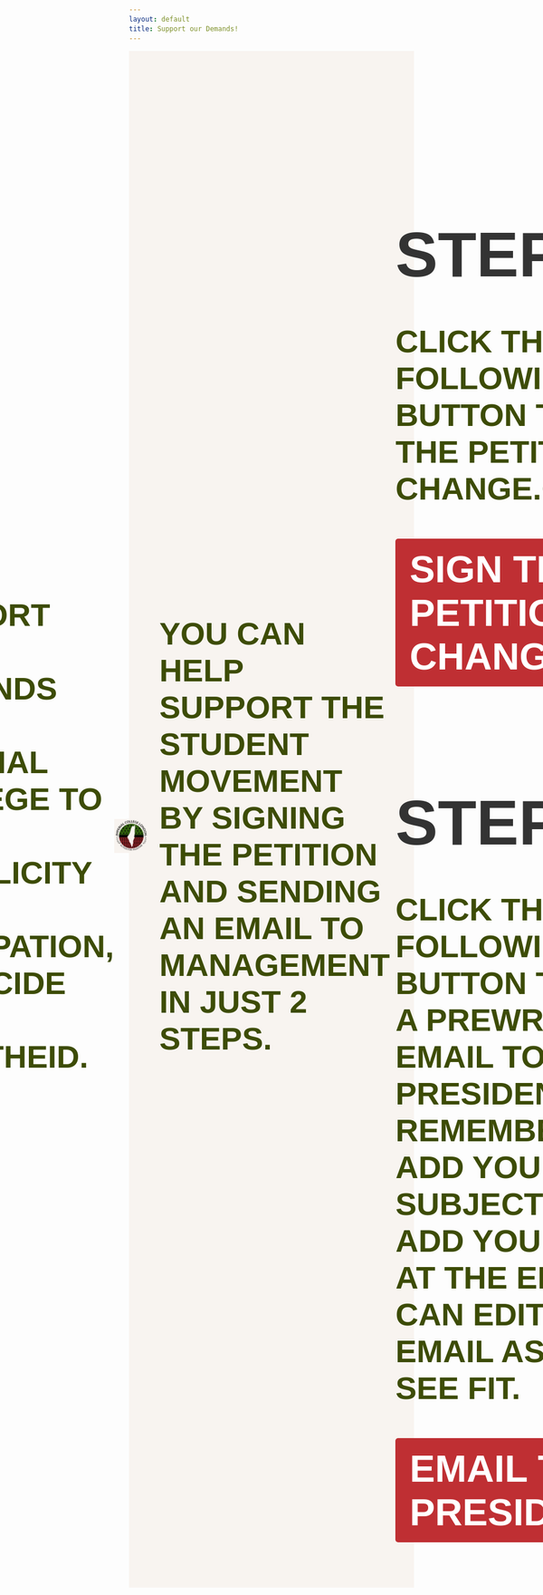 ```yaml
---
layout: default
title: Support our Demands!
---
```


<style>
  .container {
    text-align: left;
    padding: 50px;
    background-color: #f8f4f0;
  }

  h1 {
    font-family: 'Open Sauce One', 'Arial', sans-serif;
    font-size: 4em;
    margin-bottom: 20px;
    display: flex;
    justify-content: center;
    align-items: center;
    color: #3d4c06;
    text-transform: uppercase;
  }

  h1 img {
    max-height: 60px; /* Adjust the height as needed */
    margin-right: 20px;
  }

  h2 {
    font-family: aileron, 'Arial', sans-serif;
    font-size: 2em;
    margin-bottom: 10px;
    color: #333;
    text-transform: uppercase;
  }

  p {
    font-family: 'Open Sauce One', sans-serif;
  }

  .flex-container {
    display: flex;
    flex-wrap: wrap;
    justify-content: space-between;
    align-items: center;
  }

  .flex-container > div, .flex-container > a {
    flex: 1;
    margin: 10px;
  }

  .button {
    display: inline-block;
    padding: 15px 25px;
    font-size: 1.2em;
    font-family: 'Arial', sans-serif;
    color: #fff;
    background-color: #bf2f33;
    border: none;
    border-radius: 5px;
    text-decoration: none;
    cursor: pointer;
    transition: background-color 0.3s ease;
  }

  .button:hover {
    background-color: #8e1f1d;
  }

  @import url('https://fonts.cdnfonts.com/css/open-sauce-one');

  @media (max-width: 600px) {
    h1 {
      font-size: 2em;
    }

    .button {
      font-size: 1em;
      padding: 10px 20px;
    }
  }
</style>

<div class="container">
  <h1>
    <img src="./logo.png" alt="LZ Logo">
    Support the demands for Imperial College to stop complicity in occupation, genocide and apartheid.
    <img src="./logo-afp.png" alt="AFP Logo"
  </h1>
  <p>You can help support the student movement by signing the petition and sending an email to management in just 2 steps.</p>
  
  <div class="flex-container">
    <div>
      <h2>STEP 1</h2>
      <p>Click the following button to sign the petition on Change.org</p>
      <a href="https://www.change.org/p/cut-ties-with-israel-at-imperial-college-london-divest-from-genocide" target="_blank" class="button">
        Sign the petition on Change.org
      </a>
    </div>
    <div>
      <h2>STEP 2</h2>
      <p>Click the following button to send a prewritten email to the president. <b>Remember</b> to add your own subject and add your name at the end. You can edit the email as you see fit.</p>
      <a href="mailto:president@imperial.ac.uk?body=Dear%20Professor%20Brady%2C%0A%0ASince%20the%207th%20October%2C%20Israel%20has%20killed%20over%2040%2C000%20Palestinians%20and%20destroyed%20every%20single%20university%20in%20Gaza.%20These%20crimes%20are%20committed%20using%20funding%20and%20technology%20from%20the%20UK%2C%20the%20US%2C%20and%20their%20allies.%20In%20addition%20to%20these%20governments%2C%20private%20companies%20are%20complicit%20by%20providing%20services%20and%20technology%20to%20the%20military%20and%20state%20which%20is%20used%20to%20enact%20these%20atrocities.%0A%0AImperial%20College%2C%20like%20other%20universities%20in%20the%20UK%20and%20worldwide%2C%20is%20complicit%20in%20Israel%27s%20occupation%20of%20the%20Palestinian%20land%20and%20people.%20This%20occupation%20and%20systemic%20apartheid%20has%20culminated%20in%20what%20has%20now%20been%20described%20by%20the%20UN%20as%20a%20plausible%20genocide.%0A%0AAs%20a%20member%20of%20the%20Imperial%20community%2C%20I%20support%20the%20following%20demands%20made%20by%20the%20student%20body%3A%0A%0A-%20Imperial%20should%20cut%20industry%20and%20research%20ties%20with%20companies%20such%20as%20Caterpillar%20Inc.%20and%20BAE%20Systems%2C%20which%20are%20complicit%20in%20the%20war%20crimes%20against%20Palestine.%0A-%20Imperial%20should%20disclose%20all%20investments%20and%20divest%20from%20companies%20which%20support%20the%20occupation%20of%20Palestine.%0A-%20Explicit%20condemnation%20of%20Israel%27s%20actions%20and%20of%20students%20and%20staff%20who%20express%20support%20for%20such%20atrocities.%0A-%20Imperial%20should%20provide%20support%20to%20Palestinian%20students%20through%20scholarships%2C%20establishing%20links%20with%20Palestinian%20universities%2C%20and%20supporting%20the%20rebuilding%20of%20the%20Gazan%20higher%20education%20sector.%20Every%20single%20university%20in%20Gaza%20has%20been%20destroyed%20by%20Israel.%0A-%20The%20establishment%20of%20an%20independent%20student%20and%20staff%20body%20to%20ensure%20compliance%20with%20demands%20%281%29%20and%20%282%29%2C%20as%20well%20as%20serve%20to%20provide%20oversight%20on%20future%20investments%20to%20ensure%20that%20Imperial%20is%20not%20complicit%20in%20future%20crimes.%20This%20body%20may%20also%20pave%20the%20way%20to%20a%20more%20democratic%20student%20and%20staff%20driven%20investment%20policy.%0A%0AThe%20college%27s%20current%20position%20of%20complicity%20and%20implicit%20support%20creates%20a%20deeply%20unsafe%20environment%20for%20many%20students%20and%20it%20is%20our%20collective%20duty%20to%20ensure%20that%20this%20is%20addressed.%0A%0AWarm%20regards%2C%0A%5BINSERT%20NAME%20HERE%5D" class="button">
        Email the president
      </a>
    </div>
  </div>
</div>
